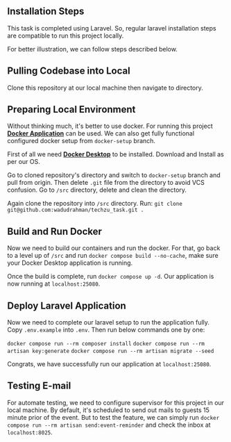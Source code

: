 ## Installation Steps

This task is completed using Laravel. So, regular laravel installation steps are compatible to run this project locally. 

For better illustration, we can follow steps described below.

## Pulling Codebase into Local

Clone this repository at our local machine then navigate to directory.

## Preparing Local Environment

Without thinking much, it's better to use docker. For running this project **[Docker Application](https://github.com/aschmelyun/docker-compose-laravel)** can be used. 
We can also get fully functional configured docker setup from `docker-setup` branch.

First of all we need **[Docker Desktop](https://www.docker.com/products/docker-desktop/)** to be installed. Download and Install as per our OS.

Go to cloned repository's directory and switch to `docker-setup` branch and pull from origin. Then delete `.git` file from the directory to avoid VCS confusion. Go to `/src` directory, delete and clean the directory.

Again clone the repository into `/src` directory. Run: `git clone git@github.com:wadudrahman/techzu_task.git .`

## Build and Run Docker

Now we need to build our containers and run the docker. For that, go back to a level up of `/src` and run `docker compose build --no-cache`, make sure your Docker Desktop application is running.

Once the build is complete, run `docker compose up -d`. Our application is now running at `localhost:25080`.

## Deploy Laravel Application

Now we need to complete our laravel setup to run the application fully. Copy `.env.example` into `.env`. Then run below commands one by one:

`docker compose run --rm composer install` 
`docker compose run --rm artisan key:generate`
`docker compose run --rm artisan migrate --seed`

Congrats, we have successfully run our application at `localhost:25080`.

## Testing E-mail

For automate testing, we need to configure supervisor for this project in our local machine. By default, it's scheduled to send out mails to guests 15 minute prior of the event.
But to test the feature, we can simply run `docker compose run --rm artisan send:event-reminder` and check the inbox at `localhost:8025`.
